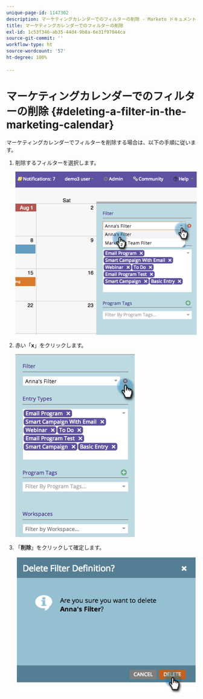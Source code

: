```yaml
---
unique-page-id: 1147302
description: マーケティングカレンダーでのフィルターの削除 - Marketo ドキュメント - 製品ドキュメント
title: マーケティングカレンダーでのフィルターの削除
exl-id: 1c53f346-ab35-44d4-9b8a-6e31f97044ca
source-git-commit: ''
workflow-type: ht
source-wordcount: '57'
ht-degree: 100%

---
```


# マーケティングカレンダーでのフィルターの削除 {#deleting-a-filter-in-the-marketing-calendar}

マーケティングカレンダーでフィルターを削除する場合は、以下の手順に従います。

1. 削除するフィルターを選択します。

   ![](assets/image2014-9-24-11-3a27-3a32.png)

1. 赤い「**x**」をクリックします。

   ![](assets/image2014-9-24-11-3a27-3a36.png)

1. 「**削除**」をクリックして確定します。

   ![](assets/image2014-9-24-11-3a27-3a42.png)
